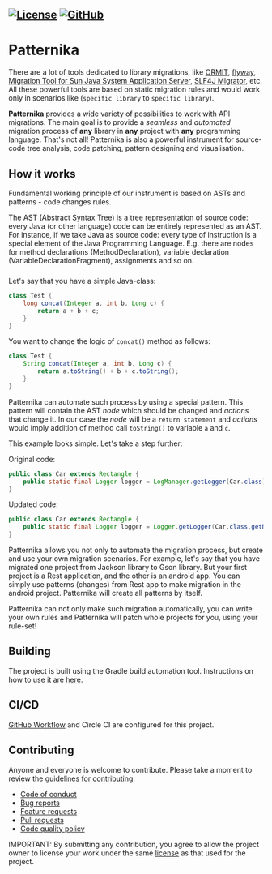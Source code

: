 [![License](https://img.shields.io/badge/license-MIT-green.svg)](LICENSE)
[![GitHub](https://github.com/patternika/patternika/workflows/Java%20CI%20with%20Gradle/badge.svg)](
  https://github.com/patternika/patternika/actions?query=workflow%3A%22Java+CI+with+Gradle%22)
---

# Patternika
There are a lot of tools dedicated to library migrations, like 
[ORMIT](https://renaps.com/en/products/ormit-java), 
[flyway](https://flywaydb.org/),
[Migration Tool for Sun Java System Application Server](https://docs.oracle.com/cd/E19830-01/819-4725/6n6rv9st3/index.html), 
[SLF4J Migrator](http://www.slf4j.org/migrator.html), etc. All these powerful 
tools are based on static migration rules and would work only in scenarios like 
(`specific library` to `specific library`).

**Patternika** provides a wide variety of possibilities to work with API migrations.
The main goal is to provide a _seamless_ and _automated_ migration process of **any** library 
in **any** project with **any** programming language.
That's not all! Patternika is also a powerful instrument for source-code tree analysis, code patching, 
pattern designing and visualisation. 

## How it works
Fundamental working principle of our instrument is based on ASTs and patterns - code changes rules.

The AST (Abstract Syntax Tree) is a tree representation of source code: 
every Java (or other language) code can be entirely represented as an AST. 
For instance, if we take Java as source code:
every type of instruction is a special element of the Java Programming Language.
 E.g. there are nodes for method declarations (MethodDeclaration), 
 variable declaration (VariableDeclarationFragment), assignments and so on.

### 
Let's say that you have a simple Java-class:
```java
class Test {
    long concat(Integer a, int b, Long c) {
        return a + b + c;
    }
}
```

You want to change the logic of `concat()` method as follows:

```java
class Test {
    String concat(Integer a, int b, Long c) {
        return a.toString() + b + c.toString();
    }
}
```

Patternika can automate such process by using a special pattern. This pattern
will contain the AST _node_ which should be changed and _actions_ that change it.
In our case the _node_ will be a `return statement` and _actions_ would imply addition 
of method call `toString()` to variable `a` and `c`.

This example looks simple. Let's take a step further:

Original code:
```java
public class Car extends Rectangle {
	public static final Logger logger = LogManager.getLogger(Car.class);
}
```
Updated code:
```java
public class Car extends Rectangle {
    public static final Logger logger = Logger.getLogger(Car.class.getName());
}
```

Patternika allows you not only to automate the migration process, but create and use 
your own migration scenarios. For example, let's say that you have migrated one 
project from Jackson library to Gson library. But your first project is a Rest application, 
and the other is an android app. You can simply use patterns (changes) from Rest app to make 
migration in the android project. Patternika will create all patterns by itself.

Patternika can not only make such migration automatically, 
you can write your own rules and Patternika will patch whole projects 
for you, using your rule-set!

## Building

The project is built using the Gradle build automation tool.
Instructions on how to use it are [here](docs/GRADLE.md).

## CI/CD

[GitHub Workflow](
https://github.com/patternika/patternika/actions?query=workflow%3A%22Java+CI+with+Gradle%22
)
and Circle CI are configured for this project.

## Contributing

Anyone and everyone is welcome to contribute. Please take a moment to
review the [guidelines for contributing](docs/CONTRIBUTING.md).

* [Code of conduct](docs/CODE_OF_CONDUCT.md)
* [Bug reports](docs/CONTRIBUTING.md#bug-reports)
* [Feature requests](docs/CONTRIBUTING.md#feature-suggestions)
* [Pull requests](docs/CONTRIBUTING.md#pull-requests)
* [Code quality policy](docs/CODE_QUALITY.md)

IMPORTANT: By submitting any contribution, you agree to allow the project owner to
license your work under the same [license](LICENSE) as that used for the project.
